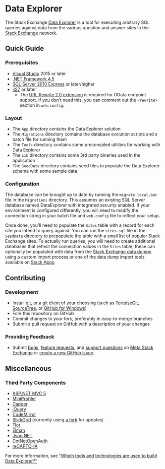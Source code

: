 # Data Explorer

The Stack Exchange [Data Explorer](http://data.stackexchange.com) is a tool for executing arbitrary SQL queries against data from the various question and answer sites in the [Stack Exchange](http://stackexchange.com) network.

## Quick Guide

### Prerequisites

 - [Visual Studio](https://www.visualstudio.com/en-us/visual-studio-homepage-vs.aspx) 2015 or later
 - [.NET Framework 4.5](https://www.microsoft.com/en-us/download/details.aspx?id=30653)
 - [SQL Server 2010 Express](https://www.microsoft.com/en-us/sqlserver/editions/2012-editions/express.aspx) or later/higher
 - [IIS7](http://www.iis.net/) or later
    - The [URL Rewrite 2.0 extension](http://www.iis.net/downloads/microsoft/url-rewrite) is required for OData endpoint support. If you don't need this, you can comment out the `<rewrite>` section in `web.config`.

### Layout

  - The `App` directory contains the Data Explorer solution
  - The `Migrations` directory contains the database evolution scripts and a batch file for running them 
  - The `Tools` directory contains some precompiled utilities for working with Data Explorer
  - The `Lib` directory contains some 3rd party binaries used in the application
  - The `SeedData` directory contains seed files to populate the Data Explorer schema with some sample data

### Configuration

The database can be brought up to date by running the `migrate.local.bat` file in the `Migrations` directory. This assumes an existing SQL Server database named DataExplorer with integrated security enabled. If your environment is configured differently, you will need to modify the connection string in your batch file and `web.config` file to reflect your setup. 

Once done, you'll need to populate the `Sites` table with a record for each site you intend to query against. You can run the `sites.sql` file in the `SeedData` directory to prepopulate the table with a small list of popular Stack Exchange sites. To actually run queries, you will need to create additional databases that reflect the connection values in the `Sites` table; these can optionally be populated with data from the [Stack Exchange data dumps](http://blog.stackoverflow.com/2009/06/stack-overflow-creative-commons-data-dump/) using a custom import process or one of the data dump import tools available on [Stack Apps](http://stackapps.com). 

## Contributing

### Development

  - Install [git](http://git-scm.com/), or a git client of your choosing (such as [TortoiseGit](https://code.google.com/p/tortoisegit/), [SourceTree](http://www.sourcetreeapp.com/), or [GitHub for Windows](http://windows.github.com/))
  - Fork this repository on GitHub
  - Commit changes to your fork, preferably in easy-to-merge branches
  - Submit a pull request on GitHub with a description of your changes

### Providing Feedback

  - Submit [bugs](http://meta.stackexchange.com/questions/ask?tags=data-explorer%20bug), [feature requests](http://meta.stackexchange.com/questions/ask?tags=data-explorer%20feature-request), and [support questions](http://meta.stackexchange.com/questions/ask?tags=data-explorer%20support) on [Meta Stack Exchange](http://meta.stackexchange.com/) or [create a new GitHub issue](https://github.com/StackExchange/StackExchange.DataExplorer/issues/new).

## Miscellaneous

### Third Party Components

 - [ASP.NET MVC 5](http://www.asp.net/vnext/overview/aspnet-vnext)
 - [MiniProfiler](http://nuget.org/packages/MiniProfiler)
 - [Dapper](https://github.com/StackExchange/dapper-dot-net)
 - [jQuery](http://jquery.com/)
 - [CodeMirror](http://codemirror.net/)
 - [SlickGrid](https://github.com/mleibman/SlickGrid) (currently using [a fork](https://github.com/tms/SlickGrid) for updates)
 - [Flot](http://www.flotcharts.org/)
 - [Elmah](http://code.google.com/p/elmah/)
 - [Json.NET](http://james.newtonking.com/json)
 - [DotNetOpenAuth](http://www.dotnetopenauth.net/)
 - [reCAPTCHA](https://code.google.com/p/recaptcha/)

For more information, see ["Which tools and technologies are used to build Data Explorer?"](http://meta.stackexchange.com/questions/51967/which-tools-and-technologies-are-used-to-build-data-explorer)